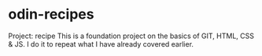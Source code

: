 # odin-recipes
Project: recipe
This is a foundation project on the basics of GIT, HTML, CSS & JS.
I do it to repeat what I have already covered earlier.
